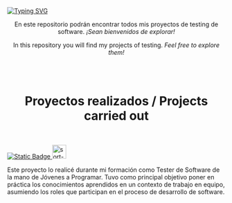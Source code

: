 <div>
  <a href="https://git.io/typing-svg"><img src="https://readme-typing-svg.demolab.com?font=Fira+Code&size=30&pause=1000&color=06358A&background=E4E2DD&center=true&vCenter=true&width=1000&lines=Testing+Projects!" alt="Typing SVG" /></a>
</div>

<p align=center>En este repositorio podrán encontrar todos mis proyectos de testing de software. 
<em>¡Sean bienvenidos de explorar!</em></p>

<p align=center>In this repository you will find my projects of testing. <em>Feel free to explore them!</em></p>

<br>
<br>

<h1 align=center>Proyectos realizados / Projects carried out</h1>
<br>

<a href = Veterinaria_GuauGuau/README.md><img alt="Static Badge" src="https://img.shields.io/badge/WEB%20DE%20VETERINARIA%20-%20%23449BB3?style=for-the-badge">
</a> <img width="32" height="32" src="https://img.icons8.com/retro/32/sort-down.png" alt="sort-down"/>
<p>
  Este proyecto lo realicé durante mi formación como Tester de Software de la mano de Jóvenes a Programar. Tuvo como principal objetivo poner en práctica los conocimientos aprendidos en un contexto de trabajo en equipo, asumiendo los roles que participan en el proceso de desarrollo de software.
</p>
